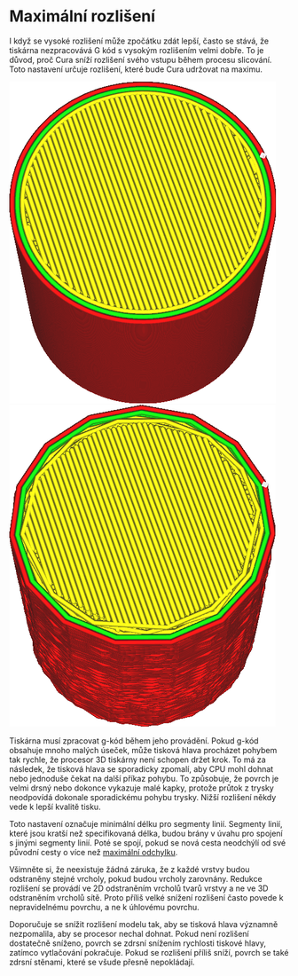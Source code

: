 Maximální rozlišení
====
I když se vysoké rozlišení může zpočátku zdát lepší, často se stává, že tiskárna nezpracovává G kód s vysokým rozlišením velmi dobře. To je důvod, proč Cura sníží rozlišení svého vstupu během procesu slicování. Toto nastavení určuje rozlišení, které bude Cura udržovat na maximu.

![Před snížením rozlišení](../../../articles/images/meshfix_maximum_resolution_0.05.png)
![Po snížení rozlišení (do extrému)](../../../articles/images/meshfix_maximum_resolution_1.png)

Tiskárna musí zpracovat g-kód během jeho provádění. Pokud g-kód obsahuje mnoho malých úseček, může tisková hlava procházet pohybem tak rychle, že procesor 3D tiskárny není schopen držet krok. To má za následek, že tisková hlava se sporadicky zpomalí, aby CPU mohl dohnat nebo jednoduše čekat na další příkaz pohybu. To způsobuje, že povrch je velmi drsný nebo dokonce vykazuje malé kapky, protože průtok z trysky neodpovídá dokonale sporadickému pohybu trysky. Nižší rozlišení někdy vede k lepší kvalitě tisku.

Toto nastavení označuje minimální délku pro segmenty linií. Segmenty linií, které jsou kratší než specifikovaná délka, budou brány v úvahu pro spojení s jinými segmenty linií. Poté se spojí, pokud se nová cesta neodchýlí od své původní cesty o více než [maximální odchylku](meshfix_maximum_deviation.md).

Všimněte si, že neexistuje žádná záruka, že z každé vrstvy budou odstraněny stejné vrcholy, pokud budou vrcholy zarovnány. Redukce rozlišení se provádí ve 2D odstraněním vrcholů tvarů vrstvy a ne ve 3D odstraněním vrcholů sítě. Proto příliš velké snížení rozlišení často povede k nepravidelnému povrchu, a ne k úhlovému povrchu.

Doporučuje se snížit rozlišení modelu tak, aby se tisková hlava významně nezpomalila, aby se procesor nechal dohnat. Pokud není rozlišení dostatečně sníženo, povrch se zdrsní snížením rychlosti tiskové hlavy, zatímco vytlačování pokračuje. Pokud se rozlišení příliš sníží, povrch se také zdrsní stěnami, které se všude přesně nepokládají.

